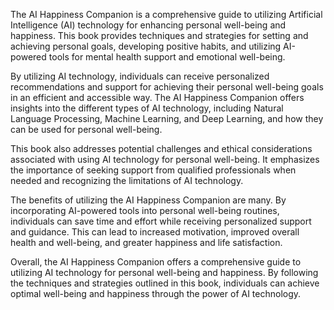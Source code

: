 

The AI Happiness Companion is a comprehensive guide to utilizing Artificial Intelligence (AI) technology for enhancing personal well-being and happiness. This book provides techniques and strategies for setting and achieving personal goals, developing positive habits, and utilizing AI-powered tools for mental health support and emotional well-being.

By utilizing AI technology, individuals can receive personalized recommendations and support for achieving their personal well-being goals in an efficient and accessible way. The AI Happiness Companion offers insights into the different types of AI technology, including Natural Language Processing, Machine Learning, and Deep Learning, and how they can be used for personal well-being.

This book also addresses potential challenges and ethical considerations associated with using AI technology for personal well-being. It emphasizes the importance of seeking support from qualified professionals when needed and recognizing the limitations of AI technology.

The benefits of utilizing the AI Happiness Companion are many. By incorporating AI-powered tools into personal well-being routines, individuals can save time and effort while receiving personalized support and guidance. This can lead to increased motivation, improved overall health and well-being, and greater happiness and life satisfaction.

Overall, the AI Happiness Companion offers a comprehensive guide to utilizing AI technology for personal well-being and happiness. By following the techniques and strategies outlined in this book, individuals can achieve optimal well-being and happiness through the power of AI technology.
